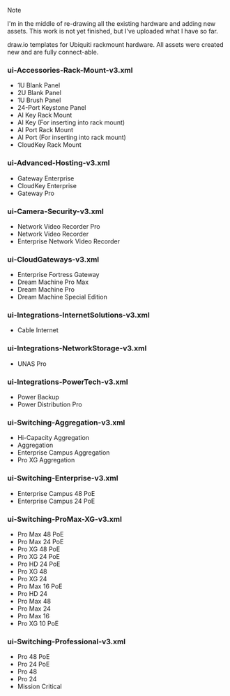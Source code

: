 > [!NOTE]
> I'm in the middle of re-drawing all the existing hardware and adding new assets.
> This work is not yet finished, but I've uploaded what I have so far.


draw.io templates for Ubiquiti rackmount hardware.
All assets were created new and are fully connect-able.

### ui-Accessories-Rack-Mount-v3.xml
- 1U Blank Panel
- 2U Blank Panel
- 1U Brush Panel
- 24-Port Keystone Panel
- AI Key Rack Mount
- AI Key (For inserting into rack mount)
- AI Port Rack Mount
- AI Port (For inserting into rack mount)
- CloudKey Rack Mount

### ui-Advanced-Hosting-v3.xml
- Gateway Enterprise
- CloudKey Enterprise
- Gateway Pro

### ui-Camera-Security-v3.xml
- Network Video Recorder Pro
- Network Video Recorder
- Enterprise Network Video Recorder

### ui-CloudGateways-v3.xml
- Enterprise Fortress Gateway
- Dream Machine Pro Max
- Dream Machine Pro
- Dream Machine Special Edition

### ui-Integrations-InternetSolutions-v3.xml
- Cable Internet

### ui-Integrations-NetworkStorage-v3.xml
- UNAS Pro

### ui-Integrations-PowerTech-v3.xml
- Power Backup
- Power Distribution Pro

### ui-Switching-Aggregation-v3.xml
- Hi-Capacity Aggregation
- Aggregation
- Enterprise Campus Aggregation
- Pro XG Aggregation

### ui-Switching-Enterprise-v3.xml
- Enterprise Campus 48 PoE
- Enterprise Campus 24 PoE

### ui-Switching-ProMax-XG-v3.xml
- Pro Max 48 PoE
- Pro Max 24 PoE
- Pro XG 48 PoE
- Pro XG 24 PoE
- Pro HD 24 PoE
- Pro XG 48
- Pro XG 24
- Pro Max 16 PoE
- Pro HD 24
- Pro Max 48
- Pro Max 24
- Pro Max 16
- Pro XG 10 PoE

### ui-Switching-Professional-v3.xml
- Pro 48 PoE
- Pro 24 PoE
- Pro 48
- Pro 24
- Mission Critical
